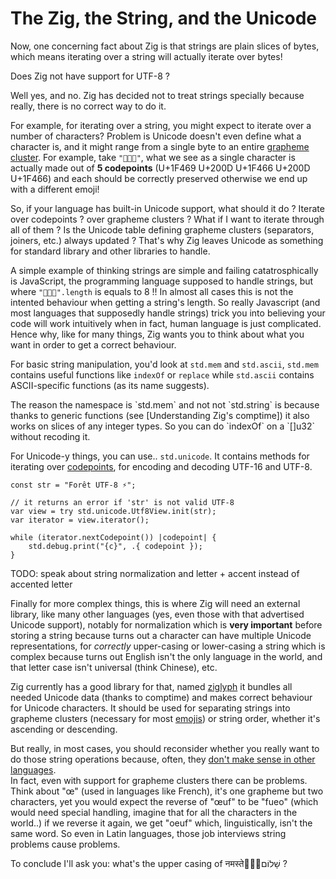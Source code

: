 
# The Zig, the String, and the Unicode

Now, one concerning fact about Zig is that strings are plain slices of bytes, which
means iterating over a string will actually iterate over bytes!

Does Zig not have support for UTF-8 ?

Well yes, and no. Zig has decided not to treat strings specially because really, there
is no correct way to do it.

For example, for iterating over a string, you might expect to iterate over a number of
characters? Problem is Unicode doesn't even define what a character is, and it might
range from a single byte to an entire
[grapheme cluster](https://www.unicode.org/reports/tr29/#Grapheme_Cluster_Boundaries).
For example, take
`"👩‍👦‍👦"`, what we see as a single character is actually made out of **5 codepoints**
(U+1F469 U+200D U+1F466 U+200D U+1F466) and each should be correctly preserved otherwise
we end up with a different emoji!

So, if your language has built-in Unicode support, what should it do ? Iterate over
codepoints ? over grapheme clusters ? What if I want to iterate through all of them ?
Is the Unicode table defining grapheme clusters (separators, joiners, etc.) always updated ?
That's why Zig leaves Unicode as something for standard library and other libraries to handle.

A simple example of thinking strings are simple and failing catatrosphically is JavaScript,
the programming language supposed to handle strings, but where `"👩‍👦‍👦".length` is equals to 8 !!
In almost all cases this is not the intented behaviour when getting a string's length. 
So really Javascript (and most languages that supposedly handle strings) trick you into believing
your code will work intuitively when in fact, human language is just complicated. Hence why,
like for many things, Zig wants you to think about what you want in order to get a correct behaviour.

For basic string manipulation, you'd look at `std.mem` and `std.ascii`, `std.mem` contains
useful functions like `indexOf` or `replace` while `std.ascii` contains ASCII-specific functions
(as its name suggests).

<div class="box-information">
The reason the namespace is `std.mem` and not not `std.string` is because thanks to generic
functions (see [Understanding Zig's comptime]) it also works on slices of any integer types.
So you can do `indexOf` on a `[]u32` without recoding it.
</div>

For Unicode-y things, you can use.. `std.unicode`. It contains methods for iterating over
[codepoints](https://en.wikipedia.org/wiki/Code_point), for encoding and decoding UTF-16 and UTF-8.

```zig
const str = "Forêt UTF-8 ⚡";

// it returns an error if 'str' is not valid UTF-8
var view = try std.unicode.Utf8View.init(str);
var iterator = view.iterator();

while (iterator.nextCodepoint()) |codepoint| {
    std.debug.print("{c}", .{ codepoint });
}
```

TODO: speak about string normalization and letter + accent instead of accented letter

Finally for more complex things, this is where Zig will need an external library, like many other
languages (yes, even those with that advertised Unicode support), notably for normalization which is
**very important** before storing a string because turns out a character can have multiple Unicode
representations, for *correctly* upper-casing or lower-casing a string which is complex because turns out
English isn't the only language in the world, and that letter case isn't universal (think Chinese), etc.

Zig currently has a good library for that, named [ziglyph](https://github.com/jecolon/ziglyph) it bundles
all needed Unicode data (thanks to comptime) and makes correct behaviour for Unicode characters.
It should be used for separating strings into grapheme clusters (necessary for most
[emojis](https://tonsky.me/blog/emoji/)) or string order, whether it's ascending or descending.

But really, in most cases, you should reconsider whether you really want to do those string operations
because, often, they [don't make sense in other languages](https://utf8everywhere.org/#myth.strlen).  
In fact, even with support for grapheme clusters there can be problems.
Think about "œ" (used in languages like French), it's one grapheme but two characters, yet you would
expect the reverse of "œuf" to be "fueo" (which would need special handling, imagine that for all
the characters in the world..) if we reverse it again, we get "oeuf" which, linguistically, isn't the
same word. So even in Latin languages, those job interviews string problems cause problems.

To conclude I'll ask you: what's the upper casing of नमस्ते👩‍👦‍👦שָׁלוֹם ?
